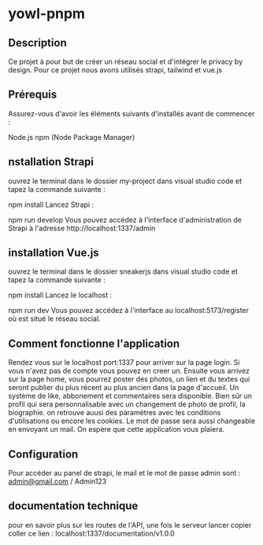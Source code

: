 # yowl-pnpm



## Description

Ce projet à pour but de créer un réseau social et d'intégrer le privacy by design. Pour ce projet nous avons utilisés strapi, tailwind et vue.js

## Prérequis

 Assurez-vous d'avoir les éléments suivants d'installés avant de commencer :

Node.js
npm (Node Package Manager)

## nstallation Strapi

 ouvrez le terminal dans le dossier my-project dans visual studio code et tapez la commande suivante :

npm install
Lancez Strapi :

npm run develop 
Vous pouvez accédez à l'interface d'administration de Strapi à l'adresse http://localhost:1337/admin

## installation Vue.js

ouvrez le terminal dans le dossier sneakerjs dans visual studio code et tapez la commande suivante :

npm install
Lancez le localhost :

npm run dev
Vous pouvez accédez à l'interface au localhost:5173/register où est situé le réseau social.

## Comment fonctionne l'application
 
Rendez vous sur le localhost port:1337 pour arriver sur la page login. Si vous n'avez pas de compte vous pouvez en creer un. Ensuite vous arrivez sur la page home, vous pourrez poster des photos, un lien et du textes qui seront publier du plus récent au plus ancien dans la page d'accueil. Un système de like, abbonement et commentaires sera disponible. Bien sûr un profil qui sera personnalisable avec un changement de photo de profil, la biographie. on retrouve auusi des paramètres avec les conditions d'utilisations ou encore les cookies. Le mot de passe sera aussi changeable en envoyant un mail. On espère que cette application vous plaiera.

## Configuration

Pour accéder au panel de strapi, le mail et le mot de passe admin sont : admin@gmail.com / Admin123

## documentation technique

pour en savoir plus sur les routes de l'API, une fois le serveur lancer copier coller ce lien : localhost:1337/documentation/v1.0.0
